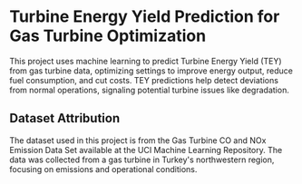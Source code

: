 # Turbine Energy Yield Prediction for Gas Turbine Optimization
This project uses machine learning to predict Turbine Energy Yield (TEY) from gas turbine data, optimizing settings to improve energy output, reduce fuel consumption, and cut costs. TEY predictions help detect deviations from normal operations, signaling potential turbine issues like degradation.

## Dataset Attribution
The dataset used in this project is from the Gas Turbine CO and NOx Emission Data Set available at the UCI Machine Learning Repository. The data was collected from a gas turbine in Turkey's northwestern region, focusing on emissions and operational conditions.
